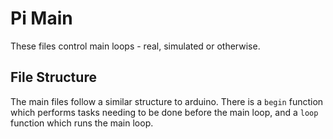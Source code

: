 # Pi Main

These files control main loops - real, simulated or otherwise.


## File Structure

The main files follow a similar structure to arduino. There is a `begin` function which performs tasks needing to be done before the main loop, and a `loop` function which runs the main loop.
